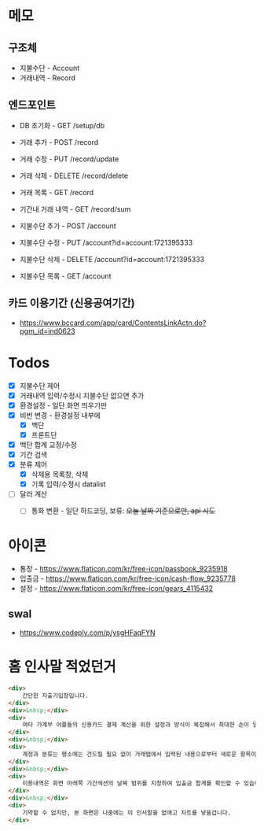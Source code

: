 # 메모

## 구조체
* 지불수단 - Account
* 거래내역 - Record

## 엔드포인트
* DB 초기화 - GET /setup/db

* 거래 추가 - POST /record
* 거래 수정 - PUT /record/update
* 거래 삭제 - DELETE /record/delete
* 거래 목록 - GET /record
* 기간내 거래 내역 - GET /record/sum

* 지불수단 추가 - POST /account
* 지불수단 수정 - PUT /account?id=account:1721395333
* 지불수단 삭제 - DELETE /account?id=account:1721395333
* 지불수단 목록 - GET /account


## 카드 이용기간 (신용공여기간)
* https://www.bccard.com/app/card/ContentsLinkActn.do?pgm_id=ind0623


# Todos
* [x] 지불수단 제어
* [x] 거래내역 입력/수정시 지불수단 없으면 추가
* [x] 환경설정 - 일단 화면 띄우기만
* [x] 비번 변경 - 환경설정 내부에
    * [x] 백단
    * [x] 프론트단
* [x] 백단 합계 교정/수정
* [x] 기간 검색
* [x] 분류 제어
    * [x] 삭제용 목록창, 삭제
    * [x] 기록 입력/수정시 datalist
* [ ] 달러 계산
    * [ ] 통화 변환 - 일단 하드코딩, 보류: ~~오늘 날짜 기준으로만, api 시도~~


# 아이콘
* 통장 - https://www.flaticon.com/kr/free-icon/passbook_9235918
* 입출금 - https://www.flaticon.com/kr/free-icon/cash-flow_9235778
* 설정 - https://www.flaticon.com/kr/free-icon/gears_4115432


## swal
* https://www.codeply.com/p/ysgHFaqFYN


# 홈 인사말 적었던거
```html
<div>
    간단한 지출기입장입니다.
</div>
<div>&nbsp;</div>
<div>
    여타 가계부 어플들의 신용카드 결제 계산을 위한 설정과 방식이 복잡해서 최대한 손이 덜 가게끔 카드이용일과 정산일 만으로 현재와 미래 내 계좌 상황이 어떻게 되는지 알 수 있게 만들었습니다.
</div>
<div>&nbsp;</div>
<div>
    계정과 분류는 평소에는 건드릴 필요 없이 거래탭에서 입력된 내용으로부터 새로운 항목이 있으면 자동으로 입력됩니다. 신용카드의 경우는 계정탭으로 이동하여 이용기간과 결제일만 수정해주면 됩니다.
</div>
<div>&nbsp;</div>
<div>
    이용내역은 화면 아래쪽 기간섹션의 날짜 범위를 지정하여 입출금 합계를 확인할 수 있습니다.
</div>
<div>&nbsp;</div>
<div>
    기약할 수 없지만, 본 화면은 나중에는 이 인사말을 없애고 차트를 넣을겁니다.
</div>
```